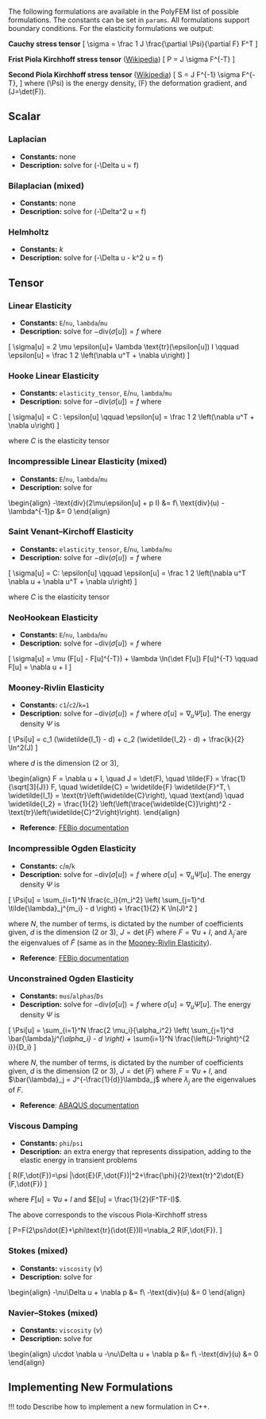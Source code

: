 <style>
    .md-typeset ul {
        margin-left: 0;
    }
    .md-typeset ul li {
        margin-bottom: 0;
        margin-left: 0;
        list-style-type: none;
    }
    .md-typeset div.arithmatex > * {
        margin: 0.1em auto !important;
    }
</style>

The following formulations are available in the PolyFEM list of possible formulations. The constants can be set in `params`. All formulations support boundary conditions. For the elasticity formulations we output:

**Cauchy stress tensor**
\[
\sigma = \frac 1 J \frac{\partial \Psi}{\partial F} F^T
\]

**Frist Piola Kirchhoff stress tensor** ([Wikipedia](https://en.wikipedia.org/wiki/Stress_(mechanics)#Piola–Kirchhoff_stress_tensor))
\[
P =  J \sigma F^{-T}
\]

**Second Piola Kirchhoff stress tensor** ([Wikipedia](https://en.wikipedia.org/wiki/Stress_(mechanics)#2nd_Piola–Kirchhoff_stress_tensor))
\[
S =  J F^{-1} \sigma F^{-T},
\]
where \(\Psi\) is the energy density, \(F\) the deformation gradient, and \(J=\det(F)\).


## Scalar

### Laplacian
* **Constants:** none
* **Description:** solve for \(-\Delta u = f\)

### Bilaplacian (mixed)
* **Constants:** none
* **Description:** solve for \(-\Delta^2 u = f\)

### Helmholtz
* **Constants:** $k$
* **Description:** solve for \(-\Delta u - k^2 u = f\)

## Tensor

### Linear Elasticity
* **Constants:** `E`/`nu`, `lambda`/`mu`
* **Description:** solve for $-\text{div}(\sigma[u]) = f$ where

\[
    \sigma[u] = 2 \mu  \epsilon[u]+ \lambda \text{tr}(\epsilon[u]) I \qquad \epsilon[u] = \frac 1 2 \left(\nabla u^T + \nabla u\right)
\]

### Hooke Linear Elasticity
* **Constants:**  `elasticity_tensor`, `E`/`nu`, `lambda`/`mu`
* **Description:** solve for $-\text{div}(\sigma[u]) = f$ where

\[
    \sigma[u] = C :  \epsilon[u] \qquad \epsilon[u] = \frac 1 2 \left(\nabla u^T + \nabla u\right)
\]

where $C$ is the elasticity tensor

### Incompressible Linear Elasticity (mixed)
* **Constants:** `E`/`nu`, `lambda`/`mu`
* **Description:** solve for

\begin{align}
-\text{div}(2\mu\epsilon[u] + p I) &= f\\
\text{div}(u) - \lambda^{-1}p &= 0
\end{align}

### Saint Venant–Kirchoff Elasticity
* **Constants:** `elasticity_tensor`, `E`/`nu`, `lambda`/`mu`
* **Description:** solve for $-\text{div}(\sigma[u]) = f$ where

\[
\sigma[u] = C: \epsilon[u]  \qquad \epsilon[u] = \frac 1 2 \left(\nabla u^T \nabla u + \nabla u^T + \nabla u\right)
\]

where $C$ is the elasticity tensor

### NeoHookean Elasticity
* **Constants:** `E`/`nu`, `lambda`/`mu`
* **Description:** solve for $-\text{div}(\sigma[u]) = f$ where

\[
    \sigma[u] = \mu (F[u] - F[u]^{-T}) + \lambda \ln(\det F[u]) F[u]^{-T} \qquad F[u] = \nabla u + I
\]

<!-- * **Physical interpretation:** $E$ is the Young's modulus, $\nu$ is Poisson's ratio, $\mu$ is the shear modulus, and $\lambda$ is Lamé's first parameter. -->

### Mooney-Rivlin Elasticity

* **Constants:** `c1`/`c2`/`k=1`
* **Description:** solve for $-\text{div}(\sigma[u]) = f$ where $\sigma[u]=\nabla_u \Psi[u]$. The energy density $\Psi$ is

\[
    \Psi[u] = c_1 (\widetilde{I_1} - d) + c_2 (\widetilde{I_2} - d) + \frac{k}{2} \ln^2(J)
\]

where $d$ is the dimension (2 or 3),

\begin{align}
F = \nabla u + I, \quad J = \det(F), \quad \tilde{F} = \frac{1}{\sqrt[3]{J}} F, \quad \widetilde{C} = \widetilde{F} \widetilde{F}^T, \\
\widetilde{I_1} = \text{tr}\left(\widetilde{C}\right), \quad  \text{and} \quad
\widetilde{I_2} = \frac{1}{2} \left(\left(\trace{\widetilde{C}}\right)^2 - \text{tr}\left(\widetilde{C}^2\right)\right).
\end{align}

* **Reference**: [FEBio documentation](https://help.febio.org/FEBioTheory/FEBio_tm_3-4-Subsection-5.3.1.html)


### Incompressible Ogden Elasticity

* **Constants:** `c`/`m`/`k`
* **Description:** solve for $-\text{div}(\sigma[u]) = f$ where $\sigma[u]=\nabla_u \Psi[u]$. The energy density $\Psi$ is

\[
    \Psi[u] = \sum_{i=1}^N \frac{c_i}{m_i^2} \left(
        \sum_{j=1}^d \tilde{\lambda}_j^{m_i} - d
    \right) +  \frac{1}{2} K  \ln(J)^2
\]

where $N$, the number of terms, is dictated by the number of coefficients given, $d$ is the dimension (2 or 3), $J = \det(F)$ where $F = \nabla u + I$, and $\tilde{\lambda}_j$ are the eigenvalues of $\tilde{F}$ (same as in the [Mooney-Rivlin Elasticity](#mooney-rivlin-elasticity)).

<!-- * **Physical interpretation:**
!!! todo
    Physical interpretation of the coefficients -->

* **Reference**: [FEBio documentation](https://help.febio.org/FEBioTheory/FEBio_tm_3-4-Subsection-5.3.2.html)


### Unconstrained Ogden Elasticity

* **Constants:** `mus`/`alphas`/`Ds`
* **Description:** solve for $-\text{div}(\sigma[u]) = f$ where $\sigma[u]=\nabla_u \Psi[u]$. The energy density $\Psi$ is

\[
    \Psi[u] = \sum_{i=1}^N \frac{2 \mu_i}{\alpha_i^2} \left(
        \sum_{j=1}^d \bar{\lambda}_j^{\alpha_i} - d
    \right) + \sum_{i=1}^N \frac{\left(J-1\right)^{2 i}}{D_i}
\]

where $N$, the number of terms, is dictated by the number of coefficients given, $d$ is the dimension (2 or 3), $J = \det(F)$ where $F = \nabla u + I$, and $\bar{\lambda}_j = J^{-\frac{1}{d}}\lambda_j$ where $\lambda_j$ are the eigenvalues of $F.$

<!-- * **Physical interpretation:**
!!! todo
    Physical interpretation of the coefficients -->

* **Reference**: [ABAQUS documentation](https://classes.engineering.wustl.edu/2009/spring/mase5513/abaqus/docs/v6.6/books/stm/default.htm?startat=ch04s06ath124.html)

### Viscous Damping
* **Constants:** `phi`/`psi`
* **Description:** an extra energy that represents dissipation, adding to the elastic energy in transient problems

\[
    R(F,\dot{F})=\psi \|\dot{E}(F,\dot{F})\|^2+\frac{\phi}{2}\text{tr}^2\dot{E}(F,\dot{F})
\]

where $F[u] = \nabla u + I$ and $E[u] = \frac{1}{2}(F^TF-I)$.

The above corresponds to the viscous Piola-Kirchhoff stress

\[
    P=F(2\psi\dot{E}+\phi\text{tr}(\dot{E})I)=\nabla_2 R(F,\dot{F}).
\]

### Stokes (mixed)
* **Constants:** `viscosity` ($\nu$)
* **Description:** solve for

\begin{align}
    -\nu\Delta u + \nabla p &= f\\
    -\text{div}(u) &= 0
\end{align}

### Navier–Stokes (mixed)
* **Constants:** `viscosity` ($\nu$)
* **Description:** solve for

\begin{align}
    u\cdot \nabla u -\nu\Delta u + \nabla p &= f\\
    -\text{div}(u)  &= 0
\end{align}

## Implementing New Formulations

!!! todo
    Describe how to implement a new formulation in C++.
